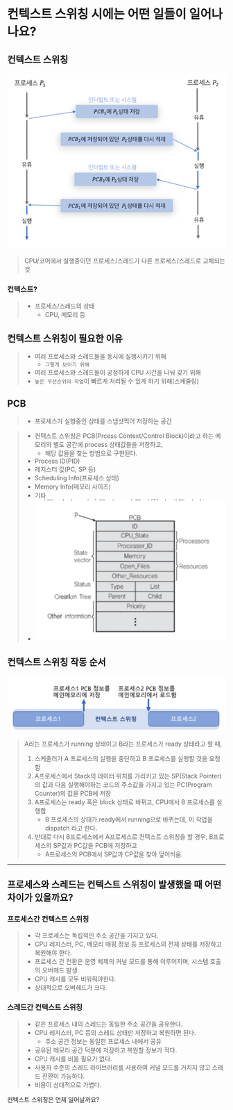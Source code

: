 # 컨텍스트 스위칭 시에는 어떤 일들이 일어나나요?
## 컨텍스트 스위칭
![img.png](img.png)
> CPU/코어에서 실행중이던 프로세스/스레드가 다른 프로세스/스레드로 교체되는 것
### 컨텍스트?
> - 프로세스/스레드의 상태
>   - CPU, 메모리 등

## 컨텍스트 스위칭이 필요한 이유
> - 여러 프로세스와 스레드들을 동시에 실행시키기 위해
>   - `그렇게 보이기 위해`
> - 여러 프로세스와 스레드들이 공정하게 CPU 시간을 나눠 갖기 위해
> - `높은 우선순위의 작업`이 빠르게 처리될 수 있게 하기 위해(스케줄링)

## PCB
> - 프로세스가 실행중인 상태를 스냅샷찍어 저장하는 공간

> - 컨텍스트 스위칭은 PCB(Prcess Context/Control Block)이라고 하는 메모리의 별도 공간에 process 상태값들을 저장하고,
>   - 해당 값들을 찾는 방법으로 구현된다.
> - Process ID(PID)
> - 레지스터 값(PC, SP 등)
> - Scheduling Info(프로세스 상태)
> - Memory Info(메모리 사이즈)
> - 기타
> - ![img_1.png](img_1.png)

## 컨텍스트 스위칭 작동 순서
![img_2.png](img_2.png)
> A라는 프로세스가 running 상태이고 B라는 프로세스가 ready 상태라고 할 때,
> 1. 스케줄러가 A 프로세스의 실행을 중단하고 B 프로세스를 실행할 것을 요청함
> 2. A프로세스에서 Stack의 데이터 위치를 가리키고 있는 SP(Stack Pointer)의 값과 다음 실행해야하는 코드의 주소값을 가지고 있는 PC(Program Counter)의 값을 PCB에 저장
> 3. A프로세스는 ready 혹은 block 상태로 바뀌고, CPU에서 B 프로세스를 실행함
>    - B 프로세스의 상태가 ready에서 running으로 바뀌는데, 이 작업을 dispatch 라고 한다.
> 4. 반대로 다시 B프로세스에서 A프로세스로 컨텍스트 스위칭을 할 경우, B프로세스의 SP값과 PC값을 PCB에 저장하고
>    - A프로세스의 PCB에서 SP값과 CP값을 찾아 덮어씌움.

---
## 프로세스와 스레드는 컨텍스트 스위칭이 발생했을 때 어떤 차이가 있을까요?
### 프로세스간 컨텍스트 스위칭
> - 각 프로세스는 독립적인 주소 공간을 가지고 있다.
> - CPU 레지스터, PC, 메모리 매핑 정보 등 프로세스의 전체 상태를 저장하고 복원해야 한다.
> - 프로세스 간 전환은 운영 체제의 커널 모드를 통해 이루어지며, 시스템 호출의 오버헤드 발생
> - CPU 캐시를 모두 비워줘야한다.
> - 상대적으로 오버헤드가 크다.

### 스레드간 컨텍스트 스위칭
> - 같은 프로세스 내의 스레드는 동일한 주소 공간을 공유한다.
> - CPU 레지스터, PC 등의 스레드 상태만 저장하고 복원하면 된다.
>   - 주소 공간 정보는 동일한 프로세스 내에서 공유
> - 공유된 메모리 공간 덕분에 저장하고 복원할 정보가 적다.
> - CPU 캐시를 비울 필요가 없다.
> - 사용자 수준의 스레드 라이브러리를 사용하여 커널 모드를 거치지 않고 스레드 전환이 가능하다.
> - 비용이 상대적으로 가볍다.

컨텍스트 스위칭은 언제 일어날까요?
